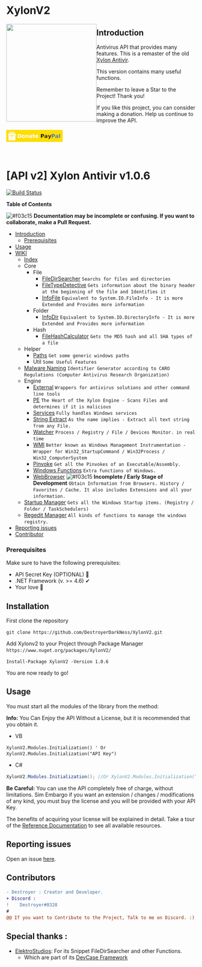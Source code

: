 # XylonV2


<img align="left" width="240" height="260" src="https://i.ibb.co/B3pMppn/Pngtree-antivirus-icon-4351716-burned.png">



## Introduction
Antivirus API that provides many features. This is a remaster of the old [Xylon Antivir](hhttps://github.com/DestroyerDarkNess/XylonAntivir).

This version contains many useful functions.

Remember to leave a Star to the Project! Thank you!

If you like this project, you can consider making a donation. Help us continue to improve the API. <br> <br>
 [![Doate Image](https://raw.githubusercontent.com/poucotm/Links/master/image/PayPal/donate-paypal.png)][PM]


![]()

# [API v2] Xylon Antivir v1.0.6

[![Build Status](https://travis-ci.org/mailjet/mailjet-apiv3-php-simple.svg?branch=master)](https://travis-ci.org/mailjet/mailjet-apiv3-php-simple)

**Table of Contents**

![#f03c15](https://via.placeholder.com/15/f03c15/000000?text=+) **Documentation may be incomplete or confusing. If you want to collaborate, make a Pull Request.**

- [Introduction](#introduction)
  - [Prerequisites](#prerequisites)
- [Usage](#usage)
- <a href="https://github.com/DestroyerDarkNess/XylonV2/wiki" target="_blank">WIKI</a>
  - <a href="https://github.com/DestroyerDarkNess/XylonV2/wiki/3.-Index" target="_blank">Index</a>
  - Core
    - File
      - <a href="https://github.com/DestroyerDarkNess/XylonV2/wiki/4.-FileDirSearcher" target="_blank">FileDirSearcher</a> ```Searchs for files and directories```
      - <a href="https://github.com/DestroyerDarkNess/XylonV2/wiki/5.-FileTypeDetective" target="_blank">FileTypeDetective</a> ```Gets information about the binary header at the beginning of the file and Identifies it```
      - <a href="https://github.com/DestroyerDarkNess/XylonV2/wiki/6.-InfoFile" target="_blank">InfoFile</a> ```Equivalent to System.IO.FileInfo - It is more Extended and Provides more information ```
    - Folder
      - <a href="https://github.com/DestroyerDarkNess/XylonV2/wiki/7.-InfoDir" target="_blank">InfoDir</a> ```Equivalent to System.IO.DirectoryInfo - It is more Extended and Provides more information ```
    - Hash
      - <a href="https://github.com/DestroyerDarkNess/XylonV2/wiki/8.-FileHashCalculator" target="_blank">FileHashCalculator</a> ```Gets the MD5 hash and all SHA types of a file```
  - Helper
    - <a href="https://github.com/DestroyerDarkNess/XylonV2/wiki/9.--Paths" target="_blank">Paths</a>  ```Get some generic windows paths```
    - Util ```Some Useful Features```
  - <a href="https://github.com/DestroyerDarkNess/XylonV2/wiki/90.-CARO" target="_blank">Malware Naming</a> ```Identifier Generator according to CARO Regulations (Computer Antivirus Research Organization)```
  - Engine
    - <a href="https://github.com/DestroyerDarkNess/XylonV2/wiki/91.-External" target="_blank">External</a>  ```Wrappers for antivirus solutions and other command line tools```
    - <a href="https://github.com/DestroyerDarkNess/XylonV2/wiki/92.-PE" target="_blank">PE</a> ```The Heart of the Xylon Engine - Scans Files and determines if it is malicious```
    - <a href="https://github.com/DestroyerDarkNess/XylonV2/wiki/93.-Services" target="_blank">Services</a> ```Fully handles Windows services```
    - <a href="https://github.com/DestroyerDarkNess/XylonV2/wiki/94.-String-Extractor" target="_blank">String Extract</a> ```As the name implies - Extract all text string from any File.```
    - <a href="https://github.com/DestroyerDarkNess/XylonV2/wiki/95.-Watcher" target="_blank">Watcher</a> ```Process / Registry / File / Devices Monitor. in real time```
    - <a href="https://github.com/DestroyerDarkNess/XylonV2/wiki/96.-WMI" target="_blank">WMI</a> ```Better known as Windows Management Instrumentation - Wrapper for Win32_StartupCommand / Win32Process / Win32_ComputerSystem```
    - <a href="https://github.com/DestroyerDarkNess/XylonV2/wiki/991.-Pinvoke" target="_blank">Pinvoke</a> ```Get all the Pinvokes of an Executable/Assembly.```
    - <a href="https://github.com/DestroyerDarkNess/XylonV2/wiki/992.-Windows-Functions" target="_blank">Windows Functions</a> ```Extra functions of Windows.```
    - <a href="https://github.com/DestroyerDarkNess/XylonV2/wiki/97.-Web-Browsers" target="_blank">WebBrowser</a> ![#f03c15](https://via.placeholder.com/15/f03c15/000000?text=+) **Incomplete / Early Stage of Development** ```Obtain Information from Browsers. History / Favorites / Cache. It also includes Extensions and all your information.```
  - <a href="https://github.com/DestroyerDarkNess/XylonV2/wiki/98.-Manager" target="_blank">Startup Manager</a>  ```Gets all the Windows Startup items. (Registry / Folder / TaskSchedulers)```
  - <a href="https://github.com/DestroyerDarkNess/XylonV2/wiki/99.-Registry" target="_blank">Regedit Manager</a>  ```All kinds of functions to manage the windows registry.```
- [Reporting issues](#reporting-issues)
- [Contributor](#contributors)

### Prerequisites

Make sure to have the following prerequisites:
* API Secret Key (OPTIONAL) 🔑
* .NET Framework (v. >= 4.6) ✔
* Your love 💝


## Installation

First clone the repository 
```
git clone https://github.com/DestroyerDarkNess/XylonV2.git
```

Add Xylonv2 to your Project through Package Manager `https://www.nuget.org/packages/XylonV2/ `
```
Install-Package XylonV2 -Version 1.0.6
```

You are now ready to go!

## Usage

You must start all the modules of the library from the method:

**Info:** You Can Enjoy the API Without a License, but it is recommended that you obtain it.

- VB
```visualbasic
XylonV2.Modules.Initialization() ' Or XylonV2.Modules.Initialization("API Key")
```

- C#
```c#
XylonV2.Modules.Initialization(); //Or XylonV2.Modules.Initialization("API Key");
```

**Be Careful:** You can use the API completely free of charge, without limitations. Sim Embargo if you want an extension / changes / modifications of any kind, you must buy the license and you will be provided with your API Key.

The benefits of acquiring your license will be explained in detail. Take a tour of the [Reference Documentation](https://github.com/DestroyerDarkNess/XylonV2/wiki) to see all available resources.

## Reporting issues

Open an issue [here](https://github.com/DestroyerDarkNess/XylonV2/issues).

## Contributors

```diff
- Destroyer : Creator and Developer.
+ Discord : 
!    Destroyer#8328
# 
@@ If you want to Contribute to the Project, Talk to me on Discord. :) @@
```

## Special thanks :
- [ElektroStudios](https://github.com/ElektroStudios): For its Snippet FileDirSearcher and other Functions.
   - Which are part of its [DevCase Framework](https://codecanyon.net/item/elektrokit-class-library-for-net/19260282)

[PM]:https://www.paypal.me/SalvadorKrilewski "PayPal"
